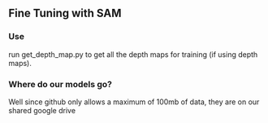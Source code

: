 ## Fine Tuning with SAM 

### Use 

run get_depth_map.py to get all the depth maps for training (if using depth maps). 

### Where do our models go?

Well since github only allows a maximum of 100mb of data, they are on our shared google drive